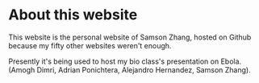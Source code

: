 # About this website

This website is the personal website of Samson Zhang, hosted on Github because my fifty other websites weren't enough.

Presently it's being used to host my bio class's presentation on Ebola. (Amogh Dimri, Adrian Ponichtera, Alejandro Hernandez, Samson Zhang).
